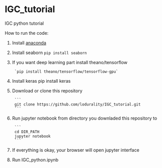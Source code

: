 # IGC_tutorial
IGC python tutorial

How to run the code:

1. Install [anaconda](https://www.continuum.io/downloads)

2. Install seaborn
        `pip install seaborn`
        
3. If you want deep learning part install theano/tensorflow
        
        `pip install theano/tensorflow/tensorflow-gpu`

4. Install keras
        pip install keras
        

5. Download or clone this repository
        
        ```
        git clone https://github.com/lodurality/IGC_tutorial.git
        ```

6. Run jupyter notebook from directory you downladed this repository to

        ```
        cd DIR_PATH
        jupyter notebook
        ```

7. If everything is okay, your browser will open jupyter interface

8. Run IGC_python.ipynb
